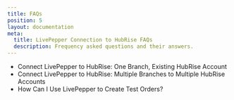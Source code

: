 ```yaml
---
title: FAQs
position: 5
layout: documentation
meta:
  title: LivePepper Connection to HubRise FAQs
  description: Frequency asked questions and their answers.
---
```


- <Link to="/apps/livepepper/faqs/connect-site-to-existing-hubrise-account/">Connect LivePepper to HubRise: One Branch, Existing HubRise Account</Link>
- <Link to="/apps/livepepper/faqs/connect-branches-hubrise-accounts/">Connect LivePepper to HubRise: Multiple Branches to Multiple HubRise Accounts</Link>
- <Link to="/apps/livepepper/faqs/use-livepepper-to-create-test-orders/">How Can I Use LivePepper to Create Test Orders?</Link>